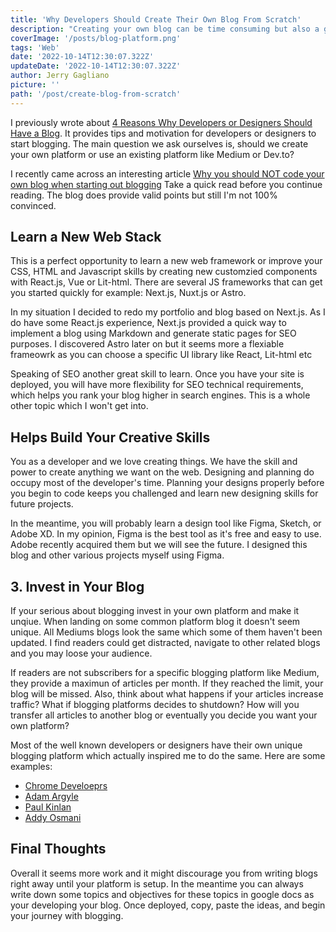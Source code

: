 ```yaml
---
title: 'Why Developers Should Create Their Own Blog From Scratch'
description: "Creating your own blog can be time consuming but also a great learning experience."
coverImage: '/posts/blog-platform.png'
tags: 'Web'
date: '2022-10-14T12:30:07.322Z'
updateDate: '2022-10-14T12:30:07.322Z'
author: Jerry Gagliano
picture: ''
path: '/post/create-blog-from-scratch'
---
```


I previously wrote about [4 Reasons Why Developers or Designers Should Have a Blog](https://jgsolutions.ca/posts/why-developers-need-to-blog/). It provides tips and motivation for developers or designers to start blogging. The main question we ask ourselves is, should we create your own platform or use an existing platform like Medium or Dev.to? 

I recently came across an interesting article [Why you should NOT code your own blog when starting out blogging](https://tuomokankaanpaa.com/blog/why-you-should-not-code-your-own-blog-when-starting-blogging) Take a quick read before you continue reading. The blog does provide valid points but still I'm not 100% convinced.

## Learn a New Web Stack

This is a perfect opportunity to learn a new web framework or improve your CSS, HTML and Javascript skills by creating new customzied components with React.js, Vue or Lit-html. There are several JS frameworks that can get you started quickly for example: Next.js, Nuxt.js or Astro.

In my situation I decided to redo my portfolio and blog based on Next.js. As I do have some React.js experience, Next.js provided a quick way to implement a blog using Markdown and generate static pages for SEO purposes. I discovered Astro later on but it seems more a flexiable frameowrk as you can choose a specific UI library like React, Lit-html etc

Speaking of SEO another great skill to learn. Once you have your site is deployed, you will have more flexibility for SEO technical requirements, which helps you rank your blog higher in search engines. This is a whole other topic which I won't get into.   

## Helps Build Your Creative Skills

You as a developer and we love creating things. We have the skill and power to create anything we want on the web. Designing and planning do occupy most of the developer's time. Planning your designs properly before you begin to code keeps you challenged and learn new designing skills for future projects. 

In the meantime, you will probably learn a design tool like Figma, Sketch, or Adobe XD. In my opinion, Figma is the best tool as it's free and easy to use. Adobe recently acquired them but we will see the future. I designed this blog and other various projects myself using Figma.
## 3. Invest in Your Blog

If your serious about blogging invest in your own platform and make it unqiue. When landing on some common platform blog it doesn't seem unique. All Mediums blogs look the same which some of them haven't been updated. I find readers could get distracted, navigate to other related blogs and you may loose your audience.

If readers are not subscribers for a specific blogging platform like Medium, they provide a maximun of articles per month. If they reached the limit, your blog will be missed. Also, think about what happens if your articles increase traffic? What if blogging platforms decides to shutdown? How will you transfer all articles to another blog or eventually you decide you want your own platform?

Most of the well known developers or designers have their own unique blogging platform which actually inspired me to do the same. Here are some examples:

- [Chrome Develoeprs](https://developer.chrome.com/blog/)
- [Adam Argyle](https://nerdy.dev/)
- [Paul Kinlan](https://paul.kinlan.me/)
- [Addy Osmani](https://addyosmani.com/)
## Final Thoughts

Overall it seems more work and it might discourage you from writing blogs right away until your platform is setup. In the meantime you can always write down some topics and objectives for these topics in google docs as your developing your blog. Once deployed, copy, paste the ideas, and begin your journey with blogging.
